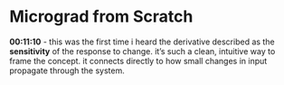 # Micrograd from Scratch

**00:11:10** - this was the first time i heard the derivative described as the **sensitivity** of the response to change. it’s such a clean, intuitive way to frame the concept. it connects directly to how small changes in input propagate through the system.

